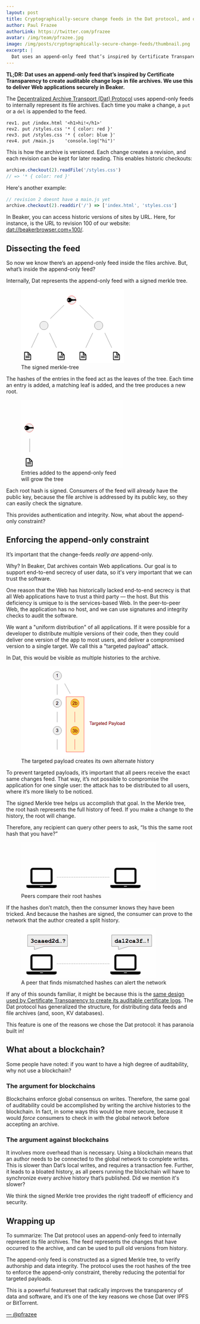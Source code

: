 ```yaml
---
layout: post
title: Cryptographically-secure change feeds in the Dat protocol, and on the Web
author: Paul Frazee
authorLink: https://twitter.com/pfrazee
avatar: /img/team/pfrazee.jpg
image: /img/posts/cryptographically-secure-change-feeds/thumbnail.png
excerpt: |
  Dat uses an append-only feed that’s inspired by Certificate Transparency to create auditable change logs in file archives. We use this to deliver Web applications securely in Beaker.
---
```


**TL;DR: Dat uses an append-only feed that’s inspired by Certificate Transparency to create auditable change logs in file archives. We use this to deliver Web applications securely in Beaker.**
 
The [Decentralized Archive Transport (Dat) Protocol](https://beakerbrowser.com/docs/inside-beaker/) uses append-only feeds to internally represent its file archives. Each time you make a change, a `put` or a `del` is appended to the feed.
 
```
rev1. put /index.html '<h1>hi!</h1>'
rev2. put /styles.css '* { color: red }'
rev3. put /styles.css '* { color: blue }'
rev4. put /main.js    'console.log("hi")'
```
 
This is how the archive is versioned. Each change creates a revision, and each revision can be kept for later reading. This enables historic checkouts:
 
```js
archive.checkout(2).readFile('/styles.css')
// => '* { color: red }'
```
 
Here's another example:
 
```js
// revision 2 doesnt have a main.js yet
archive.checkout(2).readdir('/') => ['index.html', 'styles.css']
```
 
In Beaker, you can access historic versions of sites by URL. Here, for instance, is the URL to revision 100 of our website: [dat://beakerbrowser.com+100/](dat://beakerbrowser.com+100/).
 
## Dissecting the feed
 
So now we know there’s an append-only feed inside the files archive. But, what’s inside the append-only feed?
 
Internally, Dat represents the append-only feed with a signed merkle tree.

<figure>
<img src="/img/posts/cryptographically-secure-change-feeds/signed-tree.png" >
<figcaption>The signed merkle-tree</figcaption>
</figure>
 
The hashes of the entries in the feed act as the leaves of the tree. Each time an entry is added, a matching leaf is added, and the tree produces a new root.
 
<figure>
<img src="/img/posts/cryptographically-secure-change-feeds/growing-tree.gif" >
<figcaption>Entries added to the append-only feed<br>will grow the tree</figcaption>
</figure>
 
Each root hash is signed. Consumers of the feed will already have the public key, because the file archive is addressed by its public key, so they can easily check the signature.

This provides authentication and integrity. Now, what about the append-only constraint?
 
## Enforcing the append-only constraint

It’s important that the change-feeds *really are* append-only.
 
Why? In Beaker, Dat archives contain Web applications. Our goal is to support end-to-end secrecy of user data, so it's very important that we can trust the software.

<aside class="highlight">
  One reason that the Web has historically lacked end-to-end secrecy is that all Web applications have to trust a third party — the host. But this deficiency is umique to is the services-based Web. In the peer-to-peer Web, the application has no host, and we can use signatures and integrity checks to audit the software.
</aside>
 
We want a "uniform distribution" of all applications. If it were possible for a developer to distribute multiple versions of their code, then they could deliver one version of the app to most users, and deliver a compromised version to a single target. We call this a "targeted payload" attack.

In Dat, this would be visible as multiple histories to the archive.
 
<figure>
<img src="/img/posts/cryptographically-secure-change-feeds/targeted-payloads.png" >
<figcaption>The targeted payload creates its own alternate history</figcaption>
</figure>
 
 
To prevent targeted payloads, it’s important that all peers receive the exact same changes feed. That way, it’s not possible to compromise the application for one single user: the attack has to be distributed to all users, where it’s more likely to be noticed.
 
The signed Merkle tree helps us accomplish that goal. In the Merkle tree, the root hash represents the full history of feed. If you make a change to the history, the root will change.
 
Therefore, any recipient can query other peers to ask, “Is this the same root hash that you have?”

<figure>
<img src="/img/posts/cryptographically-secure-change-feeds/checkin.gif" >
<figcaption>Peers compare their root hashes</figcaption>
</figure>
 
If the hashes don’t match, then the consumer knows they have been tricked. And because the hashes are signed, the consumer can prove to the network that the author created a split history.
 
<figure>
<img src="/img/posts/cryptographically-secure-change-feeds/snitch.gif" >
<figcaption>A peer that finds mismatched hashes can alert the network</figcaption>
</figure>
 
If any of this sounds familiar, it might be because this is the [same design used by Certificate Transparency to create its auditable certificate logs](https://www.certificate-transparency.org/log-proofs-work). The Dat protocol has generalized the structure, for distributing data feeds and file archives (and, soon, KV databases).
 
This feature is one of the reasons we chose the Dat protocol: it has paranoia built in!
 
## What about a blockchain?
 
Some people have noted: if you want to have a high degree of auditability, why not use a blockchain?
 
### The argument for blockchains
 
Blockchains enforce global consensus on writes. Therefore, the same goal of auditability could be accomplished by writing the archive histories to the blockchain. In fact, in some ways this would be more secure, because it would *force* consumers to check in with the global network before accepting an archive.
 
### The argument against blockchains
 
It involves more overhead than is necessary. Using a blockchain means that an author needs to be connected to the global network to complete writes. This is slower than Dat’s local writes, and requires a transaction fee. Further, it leads to a bloated history, as all peers running the blockchain will have to synchronize every archive history that’s published. Did we mention it's slower?
 
We think the signed Merkle tree provides the right tradeoff of efficiency and security.
 
 
## Wrapping up
 
To summarize: The Dat protocol uses an append-only feed to internally represent its file archives. The feed represents the changes that have occurred to the archive, and can be used to pull old versions from history.
 
The append-only feed is constructed as a signed Merkle tree, to verify authorship and data integrity. The protocol uses the root hashes of the tree to enforce the append-only constraint, thereby reducing the potential for targeted payloads.
 
This is a powerful featureset that radically improves the transparency of data and software, and it’s one of the key reasons we chose Dat over IPFS or BitTorrent.

[&mdash; @pfrazee](https://twitter.com/pfrazee)
